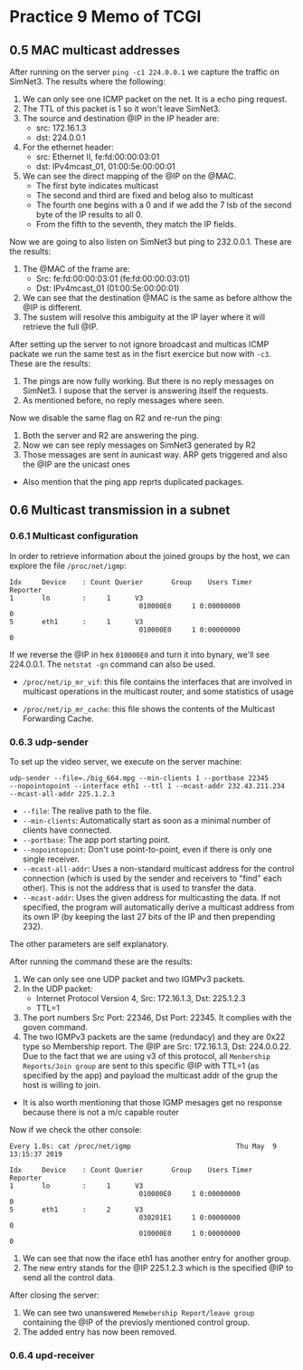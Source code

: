 # Practice 9 Memo of TCGI
## 0.5 MAC multicast addresses
After running on the server `ping -c1 224.0.0.1` we capture the traffic on
SimNet3. The results where the following:

1. We can only see one ICMP packet on the net. It is a echo ping request.
2. The TTL of this packet is 1 so it won't leave SimNet3.
3. The source and destination @IP in the IP header are:
	* src: 172.16.1.3
	* dst: 224.0.0.1
4. For the ethernet header:
	* src: Ethernet II, fe:fd:00:00:03:01
	* dst: IPv4mcast_01, 01:00:5e:00:00:01
5. We can see the direct mapping of the @IP on the @MAC. 
	* The first byte indicates multicast
	* The second and third are fixed and belog also to multicast
	* The fourth one begins with a 0 and if we add the 7 lsb of the second  byte
		of the IP results to all 0.
	* From the fifth to the seventh, they match the IP fields.

Now we are going to also listen on SimNet3 but ping to 232.0.0.1. These are the
results:

1. The @MAC of the frame are:
	* Src: fe:fd:00:00:03:01 (fe:fd:00:00:03:01)
	* Dst: IPv4mcast_01 (01:00:5e:00:00:01)
2. We can see that the destination @MAC is the same as before althow the @IP is
   	different. 
3. The sustem will resolve this ambiguity at the IP layer where it
   	will retrieve the full @IP.

After setting up the server to not ignore broadcast and multicas ICMP packate
we run the same test as in the fisrt exercice but now with `-c3`. These are the
results:

1. The pings are now fully working. But there is no reply messages on SimNet3.
   I supose that the server is answering itself the requests.
2. As mentioned before, no reply messages where seen.

Now we disable the same flag on R2 and re-run the ping:
1. Both the server and R2 are answering the ping.
2. Now we can see reply messages on SimNet3 generated by R2
3. Those messages are sent in  aunicast way. ARP gets triggered and also the
   @IP are the unicast ones
* Also mention that the ping app reprts duplicated packages.

## 0.6 Multicast transmission in a subnet
### 0.6.1 Multicast configuration
In order to retrieve information about the joined groups by the host, we can
explore the file `/proc/net/igmp`:
```
Idx     Device    : Count Querier       Group    Users Timer    Reporter
1       lo        :     1      V3
                                010000E0     1 0:00000000               0
5       eth1      :     1      V3
                                010000E0     1 0:00000000               0
```

If we reverse the @IP in hex `010000E0` and turn it into bynary, we'll see
224.0.0.1. The `netstat -gn`  command can also be used.

* `/proc/net/ip_mr_vif`: this file contains the interfaces that are involved in multicast operations in the multicast router, and some statistics of usage

* `/proc/net/ip_mr_cache`: this file shows the contents of the Multicast Forwarding Cache.

### 0.6.3 udp-sender
To set up the video server, we execute on the server machine:
```
udp-sender --file=./big_664.mpg --min-clients 1 --portbase 22345 
--nopointopoint --interface eth1 --ttl 1 --mcast-addr 232.43.211.234 
--mcast-all-addr 225.1.2.3

```

* `--file`: The realive path to the file.
* `--min-clients`: Automatically start as soon as a minimal number of clients have
           connected.
* `--portbase`: The app port starting point.
*  `--nopointopoint`: Don't use point-to-point, even if there is only one single
           receiver.
* `--mcast-all-addr`: Uses a non-standard multicast address for the control connection
           (which is used by the sender and receivers to "find" each other).
           This is not the address that is used to transfer the data.
* `--mcast-addr`: Uses the given address for multicasting the data. If not specified,
           the program will automatically derive a multicast address from its
           own IP (by keeping the last 27 bits of the IP and then prepending
           232).

The other parameters are self explanatory.

After running the command these are the results:
1. We can only see one UDP packet and two IGMPv3 packets.
2. In the UDP packet:
	* Internet Protocol Version 4, Src: 172.16.1.3, Dst: 225.1.2.3
	* TTL=1
3. The port numbers Src Port: 22346, Dst Port: 22345. It complies with the
   goven command.
4. The two IGMPv3 packets are the same (redundacy) and they are 0x22 type so
   Membership report. The @IP are Src: 172.16.1.3, Dst: 224.0.0.22. Due to the fact that
   we are using v3 of this protocol, all `Menbership Reports/Join group` are sent to this
   specific @IP with TTL=1 (as specified by the app) and payload the multicast 
   addr of the grup the host is willing to join.
* It is also worth mentioning that those IGMP mesages get no response because
	there is not a m/c capable router

Now if we check the other console:
```
Every 1.0s: cat /proc/net/igmp                          Thu May  9 13:15:37 2019

Idx     Device    : Count Querier       Group    Users Timer    Reporter
1       lo        :     1      V3
                                010000E0     1 0:00000000               0
5       eth1      :     2      V3
                                030201E1     1 0:00000000               0
                                010000E0     1 0:00000000               0

```

1. We can see that now the iface eth1 has another entry for another group. 
2. The new entry stands for the @IP 225.1.2.3 which is the specified @IP to
   send all the control data.

After closing the server:
1. We can see two unanswered `Memebership Report/leave group` containing the
   @IP of the previosly mentioned control group.
2. The added entry has now been removed.

### 0.6.4 upd-receiver


